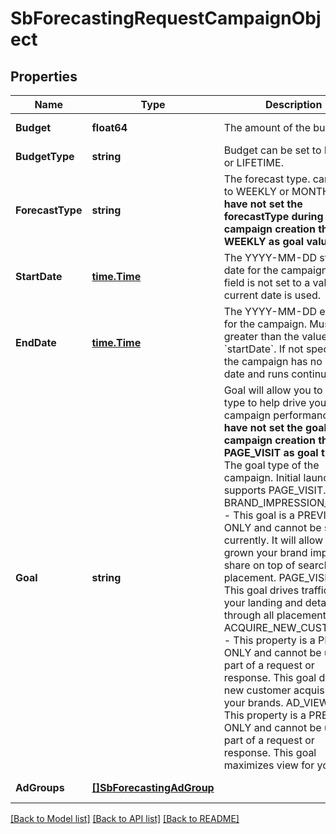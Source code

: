 # SbForecastingRequestCampaignObject

## Properties
Name | Type | Description | Notes
------------ | ------------- | ------------- | -------------
**Budget** | **float64** | The amount of the budget. | [default to null]
**BudgetType** | **string** | Budget can be set to DAILY or LIFETIME.   |BudgetType|Description| |-----------|-----------| |DAILY| The amount that you&#x27;re willing to spend on this campaign each day. If the campaign spends less than your daily budget, the unspent amount can be used to increase your daily budget on the other days of the calendar month.| |LIFETIME| The total amount that you are willing to spend on this campaign.|    | [default to null]
**ForecastType** | **string** | The forecast type. can be set to WEEKLY or MONTHLY.   **If have not set the forecastType during campaign creation then use WEEKLY as goal value.**  | [default to null]
**StartDate** | [**time.Time**](time.Time.md) | The YYYY-MM-DD start date for the campaign. If this field is not set to a value, the current date is used. | [optional] [default to null]
**EndDate** | [**time.Time**](time.Time.md) | The YYYY-MM-DD end date for the campaign. Must be greater than the value for &#x60;startDate&#x60;. If not specified, the campaign has no end date and runs continuously. | [optional] [default to null]
**Goal** | **string** | Goal will allow you to set goal type to help drive your campaign performance.   **If have not set the goal during campaign creation then use PAGE_VISIT as goal type.**    The goal type of the campaign. Initial launch only supports PAGE_VISIT.   BRAND_IMPRESSION_SHARE - This goal is a PREVIEW ONLY and cannot be set currently. It will allow you grown your brand impression share on top of search placement.   PAGE_VISIT - This goal drives traffic to your landing and detail pages through all placements.   ACQUIRE_NEW_CUSTOMERS - This property is a PREVIEW ONLY and cannot be used as part of a request or response. This goal drives new customer acquisition for your brands.   AD_VIEWS - This property is a PREVIEW ONLY and cannot be used as part of a request or response. This goal maximizes view for your ads.    | [optional] [default to null]
**AdGroups** | [**[]SbForecastingAdGroup**](SBForecastingAdGroup.md) |  | [default to null]

[[Back to Model list]](../README.md#documentation-for-models) [[Back to API list]](../README.md#documentation-for-api-endpoints) [[Back to README]](../README.md)

